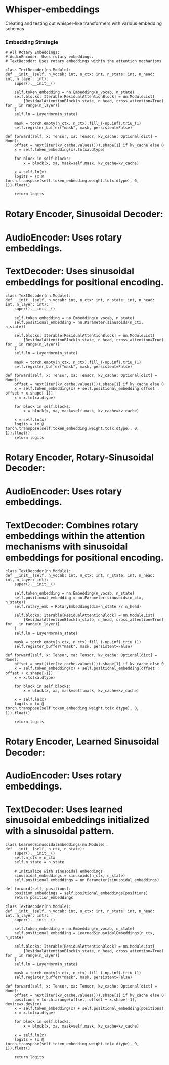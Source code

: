 # Whisper-embeddings
Creating and testing out whisper-like transformers with various embedding schemas 

### Embedding Strategie ###

    # All Rotary Embeddings:
    # AudioEncoder: Uses rotary embeddings.
    # TextDecoder: Uses rotary embeddings within the attention mechanisms

    class TextDecoder(nn.Module):
    def __init__(self, n_vocab: int, n_ctx: int, n_state: int, n_head: int, n_layer: int):
        super().__init__()

        self.token_embedding = nn.Embedding(n_vocab, n_state)
        self.blocks: Iterable[ResidualAttentionBlock] = nn.ModuleList(
            [ResidualAttentionBlock(n_state, n_head, cross_attention=True) for _ in range(n_layer)]
        )
        self.ln = LayerNorm(n_state)

        mask = torch.empty(n_ctx, n_ctx).fill_(-np.inf).triu_(1)
        self.register_buffer("mask", mask, persistent=False)

    def forward(self, x: Tensor, xa: Tensor, kv_cache: Optional[dict] = None):
        offset = next(iter(kv_cache.values())).shape[1] if kv_cache else 0
        x = self.token_embedding(x).to(xa.dtype)

        for block in self.blocks:
            x = block(x, xa, mask=self.mask, kv_cache=kv_cache)

        x = self.ln(x)
        logits = (x @ torch.transpose(self.token_embedding.weight.to(x.dtype), 0, 1)).float()

        return logits


# Rotary Encoder, Sinusoidal Decoder:
# AudioEncoder: Uses rotary embeddings.
# TextDecoder: Uses sinusoidal embeddings for positional encoding.

    class TextDecoder(nn.Module):
    def __init__(self, n_vocab: int, n_ctx: int, n_state: int, n_head: int, n_layer: int):
        super().__init__()

        self.token_embedding = nn.Embedding(n_vocab, n_state)
        self.positional_embedding = nn.Parameter(sinusoids(n_ctx, n_state))

        self.blocks: Iterable[ResidualAttentionBlock] = nn.ModuleList(
            [ResidualAttentionBlock(n_state, n_head, cross_attention=True) for _ in range(n_layer)]
        )
        self.ln = LayerNorm(n_state)

        mask = torch.empty(n_ctx, n_ctx).fill_(-np.inf).triu_(1)
        self.register_buffer("mask", mask, persistent=False)

    def forward(self, x: Tensor, xa: Tensor, kv_cache: Optional[dict] = None):
        offset = next(iter(kv_cache.values())).shape[1] if kv_cache else 0
        x = self.token_embedding(x) + self.positional_embedding[offset : offset + x.shape[-1]]
        x = x.to(xa.dtype)

        for block in self.blocks:
            x = block(x, xa, mask=self.mask, kv_cache=kv_cache)

        x = self.ln(x)
        logits = (x @ torch.transpose(self.token_embedding.weight.to(x.dtype), 0, 1)).float()
        return logits


# Rotary Encoder, Rotary-Sinusoidal Decoder:
# AudioEncoder: Uses rotary embeddings.
# TextDecoder: Combines rotary embeddings within the attention mechanisms with sinusoidal embeddings for positional encoding.

    class TextDecoder(nn.Module):
    def __init__(self, n_vocab: int, n_ctx: int, n_state: int, n_head: int, n_layer: int):
        super().__init__()

        self.token_embedding = nn.Embedding(n_vocab, n_state)
        self.positional_embedding = nn.Parameter(sinusoids(n_ctx, n_state))
        self.rotary_emb = RotaryEmbedding(dim=n_state // n_head)

        self.blocks: Iterable[ResidualAttentionBlock] = nn.ModuleList(
            [ResidualAttentionBlock(n_state, n_head, cross_attention=True) for _ in range(n_layer)]
        )
        self.ln = LayerNorm(n_state)

        mask = torch.empty(n_ctx, n_ctx).fill_(-np.inf).triu_(1)
        self.register_buffer("mask", mask, persistent=False)

    def forward(self, x: Tensor, xa: Tensor, kv_cache: Optional[dict] = None):
        offset = next(iter(kv_cache.values())).shape[1] if kv_cache else 0
        x = self.token_embedding(x) + self.positional_embedding[offset : offset + x.shape[-1]]
        x = x.to(xa.dtype)

        for block in self.blocks:
            x = block(x, xa, mask=self.mask, kv_cache=kv_cache)

        x = self.ln(x)
        logits = (x @ torch.transpose(self.token_embedding.weight.to(x.dtype), 0, 1)).float()

        return logits

# Rotary Encoder, Learned Sinusoidal Decoder:
# AudioEncoder: Uses rotary embeddings.
# TextDecoder: Uses learned sinusoidal embeddings initialized with a sinusoidal pattern.

    class LearnedSinusoidalEmbeddings(nn.Module):
    def __init__(self, n_ctx, n_state):
        super().__init__()
        self.n_ctx = n_ctx
        self.n_state = n_state

        # Initialize with sinusoidal embeddings
        sinusoidal_embeddings = sinusoids(n_ctx, n_state)
        self.positional_embeddings = nn.Parameter(sinusoidal_embeddings)

    def forward(self, positions):
        position_embeddings = self.positional_embeddings[positions]
        return position_embeddings

    class TextDecoder(nn.Module):
    def __init__(self, n_vocab: int, n_ctx: int, n_state: int, n_head: int, n_layer: int):
        super().__init__()

        self.token_embedding = nn.Embedding(n_vocab, n_state)
        self.positional_embedding = LearnedSinusoidalEmbeddings(n_ctx, n_state)

        self.blocks: Iterable[ResidualAttentionBlock] = nn.ModuleList(
            [ResidualAttentionBlock(n_state, n_head, cross_attention=True) for _ in range(n_layer)]
        )
        self.ln = LayerNorm(n_state)

        mask = torch.empty(n_ctx, n_ctx).fill_(-np.inf).triu_(1)
        self.register_buffer("mask", mask, persistent=False)

    def forward(self, x: Tensor, xa: Tensor, kv_cache: Optional[dict] = None):
        offset = next(iter(kv_cache.values())).shape[1] if kv_cache else 0
        positions = torch.arange(offset, offset + x.shape[-1], device=x.device)
        x = self.token_embedding(x) + self.positional_embedding(positions)
        x = x.to(xa.dtype)

        for block in self.blocks:
            x = block(x, xa, mask=self.mask, kv_cache=kv_cache)

        x = self.ln(x)
        logits = (x @ torch.transpose(self.token_embedding.weight.to(x.dtype), 0, 1)).float()

        return logits



